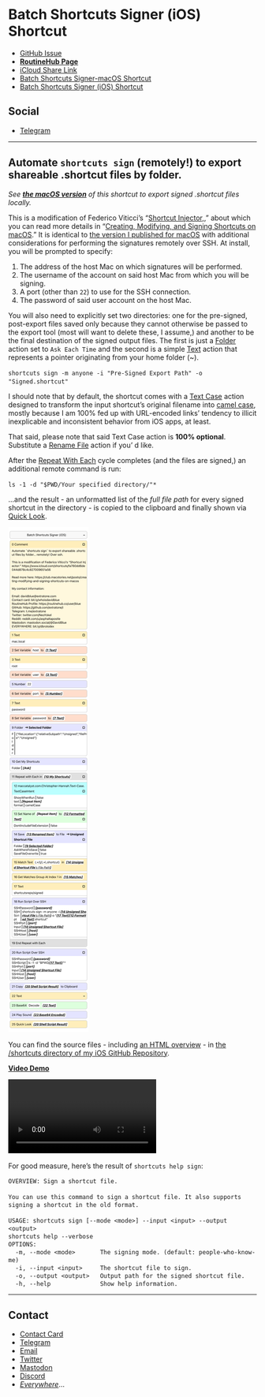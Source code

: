 # Batch Shortcuts Signer (iOS) Shortcut

- [GitHub Issue](https://github.com/extratone/i/issues/170)
- [**RoutineHub Page**](https://routinehub.co/shortcut/11467)
- [iCloud Share Link](https://www.icloud.com/shortcuts/6d99f93cdac94d3d9b9cd928c1287cea)
- [Batch Shortcuts Signer-macOS Shortcut](drafts://open?uuid=5D4D9120-69EC-4449-AB7F-35C0D97BBA7D)
- [Batch Shortcuts Signer (iOS) Shortcut](https://davidblue.wtf/drafts/03AEAC14-EB74-44F0-8010-9844B15E5DE3.html)

## Social

- [Telegram](https://t.me/extratone/10868)

---

## Automate `shortcuts sign` (remotely!) to export shareable .shortcut files by folder.

*See [**the macOS version**](https://routinehub.co/shortcut/11401) of this shortcut to export signed .shortcut files locally.*

This is a modification of Federico Viticci’s “[Shortcut Injector,](https://www.icloud.com/shortcuts/fa780dd6de044d878c4c827009651a56),” about which you can read more details  in “[Creating, Modifying, and Signing Shortcuts on macOS](https://club.macstories.net/posts/creating-modifying-and-signing-shortcuts-on-macos).” It is identical to [the version I published for macOS](https://routinehub.co/shortcut/11401) with additional considerations for performing the signatures remotely over SSH. At install, you will be prompted to specify:
1. The address of the host Mac on which signatures will be performed.
2. The username of the account on said host Mac from which you will be signing.
3. A port (other than `22`) to use for the SSH connection.
4. The password of said user account on the host Mac.

You will also need to explicitly set two directories: one for the  pre-signed, post-export files saved only because they cannot otherwise be passed to the export tool (most will want to delete these, I assume,) and another to be the final destination of the signed output files. The first is just a [Folder](https://www.matthewcassinelli.com/actions/folder/) action set to `Ask Each Time` and the second is a simple [Text](https://www.matthewcassinelli.com/actions/text) action that represents a pointer originating from your home folder (~).

`shortcuts sign -m anyone -i "Pre-Signed Export Path" -o "Signed.shortcut"`

I should note that by default, the shortcut comes with a [Text Case](https://apps.apple.com/us/app/text-case/id1492174677) action designed to transform the input shortcut’s original filename into [camel case](https://en.m.wikipedia.org/wiki/Camel_case), mostly because I am 100% fed up with URL-encoded links’ tendency to illicit inexplicable and inconsistent behavior from iOS apps, at least.

That said, please note that said Text Case action is **100% optional**. Substitute a [Rename File](https://www.matthewcassinelli.com/actions/rename-file/) action if you’ d like.

After the [Repeat With Each](https://www.matthewcassinelli.com/actions/repeat-with-each/) cycle completes (and the files are signed,) an additional remote command is run:

`ls -1 -d "$PWD/Your specified directory/"*`

...and the result - an unformatted list of the *full file path* for every signed shortcut in the directory - is copied to the clipboard and finally shown via [Quick Look](https://www.matthewcassinelli.com/actions/quick-look/).

![Batch Shortcuts Signer-iOS](https://github.com/extratone/i/raw/main/shortcuts/BatchShortcutsSigner-iOS.PNG)

You can find the source files - including [an HTML overview](https://davidblue.wtf/shortcuts/batchshortcutssigner-ios.html) - in [the /shortcuts directory of my iOS GitHub Repository](https://github.com/extratone/i/tree/main/shortcuts).

[**Video Demo**](https://user-images.githubusercontent.com/43663476/161095955-062aacf9-4ac3-49fc-82a4-7a9f1e132cfd.MOV)

<video controls>
  <source src="https://user-images.githubusercontent.com/43663476/161095955-062aacf9-4ac3-49fc-82a4-7a9f1e132cfd.MOV">
</video>

For good measure, here’s the result of `shortcuts help sign`:

```
OVERVIEW: Sign a shortcut file.

You can use this command to sign a shortcut file. It also supports signing a shortcut in the old format.

USAGE: shortcuts sign [--mode <mode>] --input <input> --output <output>
shortcuts help --verbose
OPTIONS:
  -m, --mode <mode>       The signing mode. (default: people-who-know-me)
  -i, --input <input>     The shortcut file to sign. 
  -o, --output <output>   Output path for the signed shortcut file. 
  -h, --help              Show help information.
```

---

## Contact

- [Contact Card](https://davidblue.wtf/db.vcf)
- [Telegram](https://t.me/extratone)
- [Email](mailto:davidblue@extratone.com) 
- [Twitter](https://twitter.com/NeoYokel)
- [Mastodon](https://mastodon.social/@DavidBlue)
- [Discord](https://discord.gg/0b9KQUKP858b0iZF)
- [*Everywhere*](https://raindrop.io/davidblue/social-directory-21059174)...